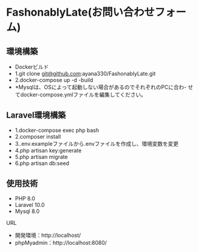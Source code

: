 # FashonablyLate(お問い合わせフォーム)

## 環境構築
- Dockerビルド
- 1.git clone git@github.com:ayana330/FashonablyLate.git
- 2.docker-compose up -d -build
- *Mysqlは、OSによって起動しない場合があるのでそれぞれのPCに合わ- せてdocker-compose.ymlファイルを編集してください。

## Laravel環境構築
- 1.docker-compose exec php bash
- 2.composer install
- 3..env.exampleファイルから.envファイルを作成し、環境変数を変更
- 4.php artisan key:generate
- 5.php artisan migrate
- 6.php artisan db:seed

## 使用技術
- PHP 8.0
- Laravel 10.0
- Mysql 8.0

URL
- 開発環境：http://localhost/
- phpMyadmin：http://localhost:8080/